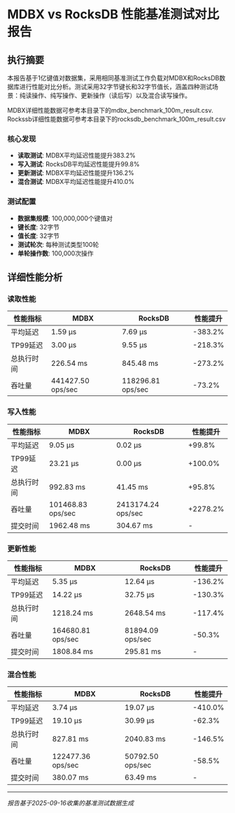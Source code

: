 # MDBX vs RocksDB 性能基准测试对比报告

## 执行摘要

本报告基于1亿键值对数据集，采用相同基准测试工作负载对MDBX和RocksDB数据库进行性能对比分析。测试采用32字节键长和32字节值长，涵盖四种测试场景：纯读操作、纯写操作、更新操作（读后写）以及混合读写操作。

MDBX详细性能数据可参考本目录下的mdbx_benchmark_100m_result.csv.
Rockssb详细性能数据可参考本目录下的rocksdb_benchmark_100m_result.csv

### 核心发现

- **读取测试**: MDBX平均延迟性能提升383.2%
- **写入测试**: RocksDB平均延迟性能提升99.8%
- **更新测试**: MDBX平均延迟性能提升136.2%
- **混合测试**: MDBX平均延迟性能提升410.0%

### 测试配置
- **数据集规模**: 100,000,000个键值对
- **键长度**: 32字节
- **值长度**: 32字节  
- **测试轮次**: 每种测试类型100轮
- **单轮操作数**: 100,000次操作

## 详细性能分析

### 读取性能

| 性能指标 | MDBX | RocksDB | 性能提升 |
|--------|------|---------|-------------|
| 平均延迟 | 1.59 μs | 7.69 μs | -383.2% |
| TP99延迟 | 3.00 μs | 9.55 μs | -218.3% |
| 总执行时间 | 226.54 ms | 845.48 ms | -273.2% |
| 吞吐量 | 441427.50 ops/sec | 118296.81 ops/sec | -73.2% |

### 写入性能

| 性能指标 | MDBX | RocksDB | 性能提升 |
|--------|------|---------|-------------|
| 平均延迟 | 9.05 μs | 0.02 μs | +99.8% |
| TP99延迟 | 23.21 μs | 0.00 μs | +100.0% |
| 总执行时间 | 992.83 ms | 41.45 ms | +95.8% |
| 吞吐量 | 101468.83 ops/sec | 2413174.24 ops/sec | +2278.2% |
| 提交时间 | 1962.48 ms | 304.67 ms | - |

### 更新性能

| 性能指标 | MDBX | RocksDB | 性能提升 |
|--------|------|---------|-------------|
| 平均延迟 | 5.35 μs | 12.64 μs | -136.2% |
| TP99延迟 | 14.22 μs | 32.75 μs | -130.3% |
| 总执行时间 | 1218.24 ms | 2648.54 ms | -117.4% |
| 吞吐量 | 164680.81 ops/sec | 81894.09 ops/sec | -50.3% |
| 提交时间 | 1808.84 ms | 295.81 ms | - |

### 混合性能

| 性能指标 | MDBX | RocksDB | 性能提升 |
|--------|------|---------|-------------|
| 平均延迟 | 3.74 μs | 19.07 μs | -410.0% |
| TP99延迟 | 19.10 μs | 30.99 μs | -62.3% |
| 总执行时间 | 827.81 ms | 2040.83 ms | -146.5% |
| 吞吐量 | 122477.36 ops/sec | 50792.50 ops/sec | -58.5% |
| 提交时间 | 380.07 ms | 63.49 ms | - |

---
*报告基于2025-09-16收集的基准测试数据生成*
